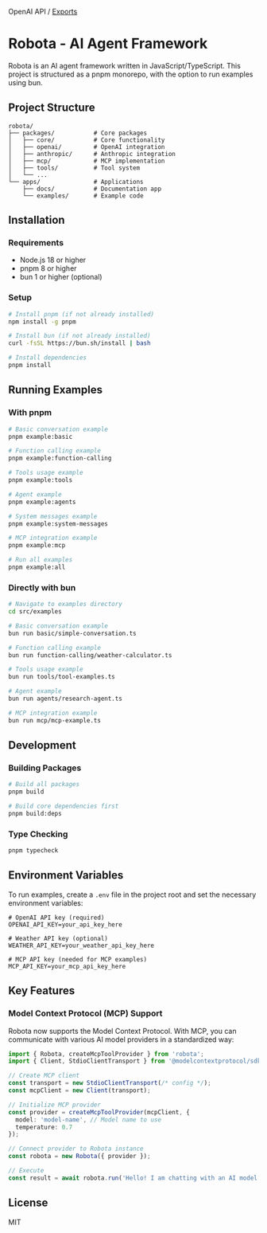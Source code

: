 OpenAI API / [Exports](modules)

# Robota - AI Agent Framework

Robota is an AI agent framework written in JavaScript/TypeScript. This project is structured as a pnpm monorepo, with the option to run examples using bun.

## Project Structure

```
robota/
├── packages/           # Core packages
│   ├── core/           # Core functionality
│   ├── openai/         # OpenAI integration
│   ├── anthropic/      # Anthropic integration
│   ├── mcp/            # MCP implementation
│   ├── tools/          # Tool system
│   └── ...
└── apps/               # Applications
    ├── docs/           # Documentation app
    └── examples/       # Example code
```

## Installation

### Requirements

- Node.js 18 or higher
- pnpm 8 or higher
- bun 1 or higher (optional)

### Setup

```bash
# Install pnpm (if not already installed)
npm install -g pnpm

# Install bun (if not already installed)
curl -fsSL https://bun.sh/install | bash

# Install dependencies
pnpm install
```

## Running Examples

### With pnpm

```bash
# Basic conversation example
pnpm example:basic

# Function calling example
pnpm example:function-calling

# Tools usage example
pnpm example:tools

# Agent example
pnpm example:agents

# System messages example
pnpm example:system-messages

# MCP integration example
pnpm example:mcp

# Run all examples
pnpm example:all
```

### Directly with bun

```bash
# Navigate to examples directory
cd src/examples

# Basic conversation example
bun run basic/simple-conversation.ts

# Function calling example
bun run function-calling/weather-calculator.ts

# Tools usage example
bun run tools/tool-examples.ts

# Agent example
bun run agents/research-agent.ts

# MCP integration example
bun run mcp/mcp-example.ts
```

## Development

### Building Packages

```bash
# Build all packages
pnpm build

# Build core dependencies first
pnpm build:deps
```

### Type Checking

```bash
pnpm typecheck
```

## Environment Variables

To run examples, create a `.env` file in the project root and set the necessary environment variables:

```
# OpenAI API key (required)
OPENAI_API_KEY=your_api_key_here

# Weather API key (optional)
WEATHER_API_KEY=your_weather_api_key_here

# MCP API key (needed for MCP examples)
MCP_API_KEY=your_mcp_api_key_here
```

## Key Features

### Model Context Protocol (MCP) Support

Robota now supports the Model Context Protocol. With MCP, you can communicate with various AI model providers in a standardized way:

```typescript
import { Robota, createMcpToolProvider } from 'robota';
import { Client, StdioClientTransport } from '@modelcontextprotocol/sdk';

// Create MCP client
const transport = new StdioClientTransport(/* config */);
const mcpClient = new Client(transport);

// Initialize MCP provider
const provider = createMcpToolProvider(mcpClient, {
  model: 'model-name', // Model name to use
  temperature: 0.7
});

// Connect provider to Robota instance
const robota = new Robota({ provider });

// Execute
const result = await robota.run('Hello! I am chatting with an AI model connected through MCP.');
```

## License

MIT
